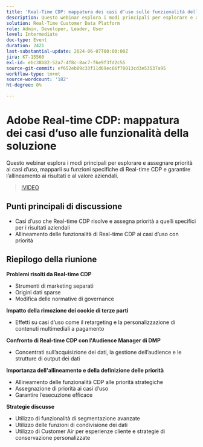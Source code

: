 ```yaml
---
title: 'Real-Time CDP: mappatura dei casi d’uso sulle funzionalità della soluzione'
description: Questo webinar esplora i modi principali per esplorare e assegnare priorità ai casi d’uso, mapparli su funzioni specifiche di Real-time CDP e garantire l’allineamento ai risultati e al valore aziendali.
solution: Real-Time Customer Data Platform
role: Admin, Developer, Leader, User
level: Intermediate
doc-type: Event
duration: 2421
last-substantial-update: 2024-06-07T00:00:00Z
jira: KT-15560
exl-id: ebc38b82-52a7-4f8c-8ac7-f6e9f3fd2c55
source-git-commit: ef652eb09c33f11d69ec66f70013cd3e53537a95
workflow-type: tm+mt
source-wordcount: '182'
ht-degree: 0%

---
```


# Adobe Real-time CDP: mappatura dei casi d’uso alle funzionalità della soluzione

Questo webinar esplora i modi principali per esplorare e assegnare priorità ai casi d’uso, mapparli su funzioni specifiche di Real-time CDP e garantire l’allineamento ai risultati e al valore aziendali.

>[!VIDEO](https://video.tv.adobe.com/v/3429290/?learn=on)

## Punti principali di discussione

* Casi d’uso che Real-time CDP risolve e assegna priorità a quelli specifici per i risultati aziendali
* Allineamento delle funzionalità di Real-time CDP ai casi d’uso con priorità

## Riepilogo della riunione

**Problemi risolti da Real-time CDP**

* Strumenti di marketing separati
* Origini dati sparse
* Modifica delle normative di governance

**Impatto della rimozione dei cookie di terze parti**

* Effetti su casi d’uso come il retargeting e la personalizzazione di contenuti multimediali a pagamento

**Confronto di Real-time CDP con l&#39;Audience Manager di DMP**

* Concentrati sull’acquisizione dei dati, la gestione dell’audience e le strutture di output dei dati

**Importanza dell&#39;allineamento e della definizione delle priorità**

* Allineamento delle funzionalità CDP alle priorità strategiche
* Assegnazione di priorità ai casi d’uso
* Garantire l’esecuzione efficace

**Strategie discusse**

* Utilizzo di funzionalità di segmentazione avanzate
* Utilizzo delle funzioni di condivisione dei dati
* Utilizzo di Customer Air per esperienze cliente e strategie di conservazione personalizzate
